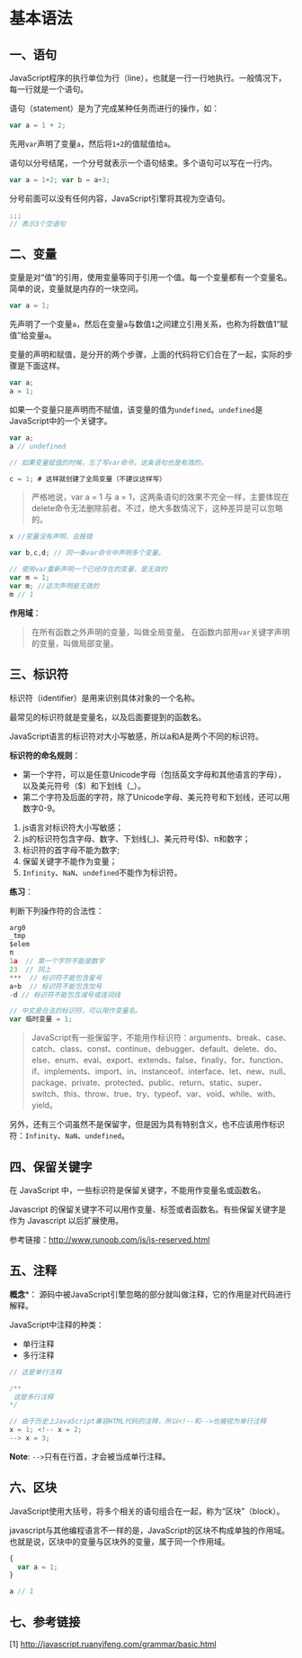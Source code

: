 # 基本语法

## 一、语句
JavaScript程序的执行单位为行（line），也就是一行一行地执行。一般情况下，每一行就是一个语句。

语句（statement）是为了完成某种任务而进行的操作，如：

```js
var a = 1 + 2;
```
先用`var`声明了变量`a`，然后将`1+2`的值赋值给`a`。

语句以分号结尾，一个分号就表示一个语句结束。多个语句可以写在一行内。
```js
var a = 1+2; var b = a+3;
```

分号前面可以没有任何内容，JavaScript引擎将其视为空语句。

```js
;;;
// 表示3个空语句
```

## 二、变量

变量是对“值”的引用，使用变量等同于引用一个值。每一个变量都有一个变量名。简单的说，变量就是内存的一块空间。
```js
var a = 1;
```

先声明了一个变量`a`，然后在变量`a`与数值`1`之间建立引用关系，也称为将数值1“赋值”给变量`a`。

变量的声明和赋值，是分开的两个步骤，上面的代码将它们合在了一起，实际的步骤是下面这样。

```js
var a;
a = 1;
```

如果一个变量只是声明而不赋值，该变量的值为`undefined`。`undefined`是JavaScript中的一个关键字。

```js
var a;
a // undefined

// 如果变量赋值的时候，忘了写var命令，这条语句也是有效的。

c = 1; # 这样就创建了全局变量（不建议这样写）
```

> 严格地说，var a = 1 与 a = 1，这两条语句的效果不完全一样，主要体现在delete命令无法删除前者。不过，绝大多数情况下，这种差异是可以忽略的。

```js
x //变量没有声明，会报错

var b,c,d; // 同一条var命令中声明多个变量。

// 使用var重新声明一个已经存在的变量，是无效的
var m = 1;
var m; //这次声明是无效的
m // 1
```

**作用域**：

> 在所有函数之外声明的变量，叫做全局变量。
> 在函数内部用`var`关键字声明的变量，叫做局部变量。

## 三、标识符
标识符（identifier）是用来识别具体对象的一个名称。

最常见的标识符就是变量名，以及后面要提到的函数名。

JavaScript语言的标识符对大小写敏感，所以a和A是两个不同的标识符。

**标识符的命名规则**：

+ 第一个字符，可以是任意Unicode字母（包括英文字母和其他语言的字母），以及美元符号（$）和下划线（_）。
+ 第二个字符及后面的字符，除了Unicode字母、美元符号和下划线，还可以用数字0-9。

1. js语言对标识符大小写敏感；
2. js的标识符包含字母、数字、下划线(_)、美元符号($)、π和数字；
3. 标识符的首字母不能为数字;
4. 保留关键字不能作为变量；
5. `Infinity`、`NaN`、`undefined`不能作为标识符。

**练习**：

判断下列操作符的合法性：

```js
arg0
_tmp
$elem
π
1a  // 第一个字符不能是数字
23  // 同上
***  // 标识符不能包含星号
a+b  // 标识符不能包含加号
-d // 标识符不能包含减号或连词线

// 中文是合法的标识符，可以用作变量名。
var 临时变量 = 1;
```

> JavaScript有一些保留字，不能用作标识符：arguments、break、case、catch、class、const、continue、debugger、default、delete、do、else、enum、eval、export、extends、false、finally、for、function、if、implements、import、in、instanceof、interface、let、new、null、package、private、protected、public、return、static、super、switch、this、throw、true、try、typeof、var、void、while、with、yield。

另外，还有三个词虽然不是保留字，但是因为具有特别含义，也不应该用作标识符：`Infinity`、`NaN`、`undefined`。

## 四、保留关键字
在 JavaScript 中，一些标识符是保留关键字，不能用作变量名或函数名。

Javascript 的保留关键字不可以用作变量、标签或者函数名。有些保留关键字是作为 Javascript 以后扩展使用。

参考链接：http://www.runoob.com/js/js-reserved.html

## 五、注释
**概念***：
源码中被JavaScript引擎忽略的部分就叫做注释，它的作用是对代码进行解释。

JavaScript中注释的种类：
+ 单行注释
+ 多行注释

```js
// 这是单行注释

/**
 这是多行注释
*/

// 由于历史上JavaScript兼容HTML代码的注释，所以<!--和-->也被视为单行注释
x = 1; <!-- x = 2;
--> x = 3;
```

**Note**: `-->`只有在行首，才会被当成单行注释。

## 六、区块
JavaScript使用大括号，将多个相关的语句组合在一起，称为“区块”（block）。

javascript与其他编程语言不一样的是，JavaScript的区块不构成单独的作用域。也就是说，区块中的变量与区块外的变量，属于同一个作用域。
```js
{
  var a = 1;
}

a // 1
```

## 七、参考链接
[1] http://javascript.ruanyifeng.com/grammar/basic.html
